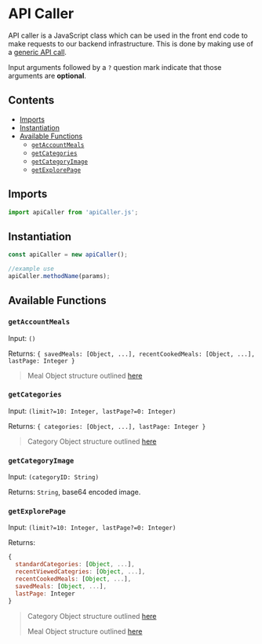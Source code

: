 # API Caller <!-- omit from toc -->

API caller is a JavaScript class which can be used in the front end code to make requests to our backend infrastructure.
This is done by making use of a [generic API call](generic-call.md).

Input arguments followed by a `?` question mark indicate that those arguments are **optional**.

## Contents <!-- omit from toc -->
- [Imports](#imports)
- [Instantiation](#instantiation)
- [Available Functions](#available-functions)
  - [`getAccountMeals`](#getaccountmeals)
  - [`getCategories`](#getcategories)
  - [`getCategoryImage`](#getcategoryimage)
  - [`getExplorePage`](#getexplorepage)

## Imports
```Javascript
import apiCaller from 'apiCaller.js';
```

## Instantiation
```Javascript
const apiCaller = new apiCaller();

//example use
apiCaller.methodName(params);
```

## Available Functions

### `getAccountMeals`
Input: `()`

Returns: `{ savedMeals: [Object, ...], recentCookedMeals: [Object, ...], lastPage: Integer }`

> Meal Object structure outlined [here](../neptune/neptune_design.md#node-properties)


### `getCategories`

Input: `(limit?=10: Integer, lastPage?=0: Integer)`

Returns: `{ categories: [Object, ...], lastPage: Integer }`

> Category Object structure outlined [here](../neptune/neptune_design.md#node-properties-4)

### `getCategoryImage`

Input: `(categoryID: String)`

Returns: `String`, base64 encoded image.

### `getExplorePage`

Input: `(limit?=10: Integer, lastPage?=0: Integer)`

Returns:
```javascript
{
  standardCategories: [Object, ...],
  recentViewedCategries: [Object, ...],
  recentCookedMeals: [Object, ...],
  savedMeals: [Object, ...],
  lastPage: Integer
}
```

> Category Object structure outlined [here](../neptune/neptune_design.md#node-properties-4)
> 
> Meal Object structure outlined [here](../neptune/neptune_design.md#node-properties)